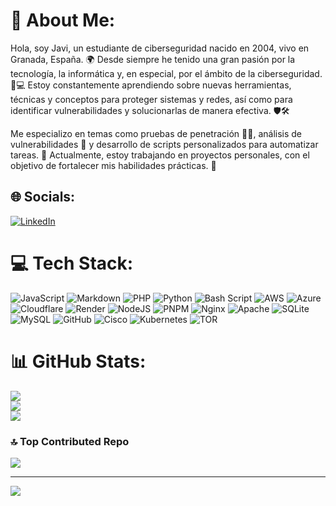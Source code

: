 # 💫 About Me:
Hola, soy Javi, un estudiante de ciberseguridad nacido en 2004, vivo en Granada, España. 🌍 Desde siempre he tenido una gran pasión por la tecnología, la informática y, en especial, por el ámbito de la ciberseguridad. 🔐💻 Estoy constantemente aprendiendo sobre nuevas herramientas, técnicas y conceptos para proteger sistemas y redes, así como para identificar vulnerabilidades y solucionarlas de manera efectiva. 🛡️🛠️

Me especializo en temas como pruebas de penetración 🕵️‍♂️, análisis de vulnerabilidades 🧪 y desarrollo de scripts personalizados para automatizar tareas. 🤖 Actualmente, estoy trabajando en proyectos personales, con el objetivo de fortalecer mis habilidades prácticas. 🚀

## 🌐 Socials:
[![LinkedIn](https://img.shields.io/badge/LinkedIn-%230077B5.svg?logo=linkedin&logoColor=white)](https://linkedin.com/in/https://www.linkedin.com/in/javier-castillo-aka-jcreiv-47a42a306?utm_source=share&utm_campaign=share_via&utm_content=profile&utm_medium=android_app) 

# 💻 Tech Stack:
![JavaScript](https://img.shields.io/badge/javascript-%23323330.svg?style=for-the-badge&logo=javascript&logoColor=%23F7DF1E) ![Markdown](https://img.shields.io/badge/markdown-%23000000.svg?style=for-the-badge&logo=markdown&logoColor=white) ![PHP](https://img.shields.io/badge/php-%23777BB4.svg?style=for-the-badge&logo=php&logoColor=white) ![Python](https://img.shields.io/badge/python-3670A0?style=for-the-badge&logo=python&logoColor=ffdd54) ![Bash Script](https://img.shields.io/badge/bash_script-%23121011.svg?style=for-the-badge&logo=gnu-bash&logoColor=white) ![AWS](https://img.shields.io/badge/AWS-%23FF9900.svg?style=for-the-badge&logo=amazon-aws&logoColor=white) ![Azure](https://img.shields.io/badge/azure-%230072C6.svg?style=for-the-badge&logo=microsoftazure&logoColor=white) ![Cloudflare](https://img.shields.io/badge/Cloudflare-F38020?style=for-the-badge&logo=Cloudflare&logoColor=white) ![Render](https://img.shields.io/badge/Render-%46E3B7.svg?style=for-the-badge&logo=render&logoColor=white) ![NodeJS](https://img.shields.io/badge/node.js-6DA55F?style=for-the-badge&logo=node.js&logoColor=white) ![PNPM](https://img.shields.io/badge/pnpm-%234a4a4a.svg?style=for-the-badge&logo=pnpm&logoColor=f69220) ![Nginx](https://img.shields.io/badge/nginx-%23009639.svg?style=for-the-badge&logo=nginx&logoColor=white) ![Apache](https://img.shields.io/badge/apache-%23D42029.svg?style=for-the-badge&logo=apache&logoColor=white) ![SQLite](https://img.shields.io/badge/sqlite-%2307405e.svg?style=for-the-badge&logo=sqlite&logoColor=white) ![MySQL](https://img.shields.io/badge/mysql-4479A1.svg?style=for-the-badge&logo=mysql&logoColor=white) ![GitHub](https://img.shields.io/badge/github-%23121011.svg?style=for-the-badge&logo=github&logoColor=white) ![Cisco](https://img.shields.io/badge/cisco-%23049fd9.svg?style=for-the-badge&logo=cisco&logoColor=black) ![Kubernetes](https://img.shields.io/badge/kubernetes-%23326ce5.svg?style=for-the-badge&logo=kubernetes&logoColor=white) ![TOR](https://img.shields.io/badge/tor-%237E4798.svg?style=for-the-badge&logo=tor-project&logoColor=white)
# 📊 GitHub Stats:
![](https://github-readme-stats.vercel.app/api?username=JCreiv&theme=dark&hide_border=false&include_all_commits=false&count_private=false)<br/>
![](https://github-readme-streak-stats.herokuapp.com/?user=JCreiv&theme=dark&hide_border=false)<br/>
![](https://github-readme-stats.vercel.app/api/top-langs/?username=JCreiv&theme=dark&hide_border=false&include_all_commits=false&count_private=false&layout=compact)

### 🔝 Top Contributed Repo
![](https://github-contributor-stats.vercel.app/api?username=JCreiv&limit=5&theme=dark&combine_all_yearly_contributions=true)

---
[![](https://visitcount.itsvg.in/api?id=JCreiv&icon=0&color=0)](https://visitcount.itsvg.in)

<!-- Proudly created with GPRM ( https://gprm.itsvg.in ) -->
